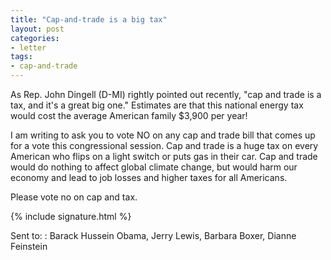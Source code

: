 ```yaml
---
title: "Cap-and-trade is a big tax"
layout: post
categories:
- letter
tags:
- cap-and-trade
---
```


As Rep. John Dingell (D-MI) rightly pointed out recently, "cap and trade is a tax, and it's a great big one." Estimates are that this national energy tax would cost the average American family $3,900 per year!

I am writing to ask you to vote NO on any cap and trade bill that comes up for a vote this congressional session. Cap and trade is a huge tax on every American who flips on a light switch or puts gas in their car. Cap and trade would do nothing to affect global climate change, but would harm our economy and lead to job losses and higher taxes for all Americans.

Please vote no on cap and tax.

{% include signature.html %}

Sent to:
: Barack Hussein Obama, Jerry Lewis, Barbara Boxer, Dianne Feinstein
